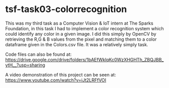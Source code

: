 # tsf-task03-colorrecognition

This was my third task as a Computer Vision & IoT intern at The Sparks Foundation, in this task I had to implement a color recognition system which could identify any color in a given image. I did this simply by OpenCV by retrieving the R,G & B values from the pixel and matching them to a color dataframe given in the Colors.csv file. It was a relatively simply task.

Code files can also be found at: https://drive.google.com/drive/folders/1bAEfWklqKc0WzXHGHTh_ZBQJBB_ytH__?usp=sharing

A video demonstration of this project can be seen at: https://www.youtube.com/watch?v=iJt2LRFfVOI
